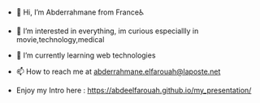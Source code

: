 - 👋 Hi, I’m Abderrahmane from France♿

- 👀 I’m interested in everything, im curious especiallly in movie,technology,medical

- 🌱 I’m currently learning web technologies

- 📫 How to reach me at abderrahmane.elfarouah@laposte.net
  
- Enjoy my Intro  here : https://abdeelfarouah.github.io/my_presentation/
  
<!---
Abdeelfarouah/Abdeelfarouah is a ✨ special ✨ repository because its `README.md` (this file) appears on your GitHub profile.
You can click the Preview link to take a look at your changes.
--->
